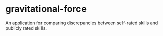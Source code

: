 gravitational-force
===================

An application for comparing discrepancies between self-rated skills and publicly rated skills.
